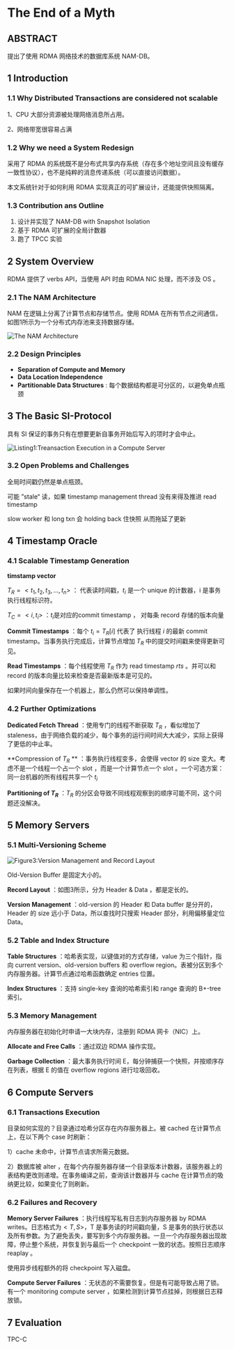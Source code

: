 # The End of a Myth

## ABSTRACT

提出了使用 RDMA 网络技术的数据库系统 NAM-DB。

## 1 Introduction

### 1.1 Why Distributed Transactions are considered not scalable

1、CPU 大部分资源被处理网络消息所占用。

2、网络带宽很容易占满

### 1.2 Why we need a System Redesign

采用了 RDMA 的系统既不是分布式共享内存系统（存在多个地址空间且没有缓存一致性协议），也不是纯粹的消息传递系统（可以直接访问数据）。

本文系统针对于如何利用 RDMA 实现真正的可扩展设计，还能提供快照隔离。

### 1.3 Contribution ans Outline

1. 设计并实现了 NAM-DB with Snapshot Isolation
2. 基于 RDMA 可扩展的全局计数器
3. 跑了 TPCC 实验

## 2 System Overview

RDMA 提供了 verbs API，当使用 API 时由 RDMA NIC 处理，而不涉及 OS 。

### 2.1 The NAM Architecture

NAM 在逻辑上分离了计算节点和存储节点。使用 RDMA 在所有节点之间通信，如图1所示为一个分布式内存池来支持数据存储。

![The NAM Architecture](../assets/NAM-DB/NAM-DB-fig1.png)

### 2.2 Design Principles

- **Separation of Compute and Memory**
- **Data Location Independence**
- **Partitionable Data Structures** : 每个数据结构都是可分区的，以避免单点瓶颈

## 3 The Basic SI-Protocol

具有 SI 保证的事务只有在想要更新自事务开始后写入的项时才会中止。

![Listing1:Treansaction Execution in a Compute Server](../assets/NAM-DB/NAM-DB-list1.png)

### 3.2 Open Problems and Challenges

全局时间戳仍然是单点瓶颈。

可能 ”stale“ 读，如果 timestamp management thread 没有来得及推进 read timestamp

slow worker 和 long txn 会 holding back 住快照 从而拖延了更新

## 4 Timestamp Oracle

### 4.1 Scalable Timestamp Generation

**timstamp vector**

$T_R = <t_1,t_2,t_3,...,t_n>$ ： 代表读时间戳，$t_i$ 是一个 unique 的计数器，i 是事务执行线程标识符。

$T_C = <i,t_i>$ ：$t_i$是对应的commit timestamp ， 对每条 record 存储的版本向量

**Commit Timestamps** ：每个 $t_i = T_R[i]$ 代表了 执行线程 $i$ 的最新 commit timestamp。当事务执行完成后，计算节点增加 $T_R$ 中的提交时间戳来使得更新可见。

**Read Timestamps** ：每个线程使用 $T_R$ 作为 read timestamp *rts* 。并可以和 record 的版本向量比较来检查是否最新版本是可见的。

如果时间向量保存在一个机器上，那么仍然可以保持单调性。

### 4.2 Further Optimizations

**Dedicated Fetch Thread** ：使用专门的线程不断获取 $T_R$ ，看似增加了 staleness，由于网络负载的减少，每个事务的运行间时间大大减少，实际上获得了更低的中止率。

**Compression of $T_R$ ** ：事务执行线程变多，会使得 vector 的 size 变大。考虑不是一个线程一个占一个 slot ，而是一个计算节点一个 slot 。一个可选方案：同一台机器的所有线程共享一个 $t_i$

**Partitioning of $T_R$** ：$T_R$ 的分区会导致不同线程观察到的顺序可能不同，这个问题还没解决。

## 5 Memory Servers

### 5.1 Multi-Versioning Scheme

![Figure3:Version Management and Record Layout](../assets/NAM-DB/NAM-DB-fig3.png)

Old-Version Buffer 是固定大小的。

**Record Layout** ：如图3所示，分为 Header & Data ，都是定长的。

**Version Management** ：old-version 的 Header 和 Data buffer 是分开的，Header 的 size 远小于 Data，所以查找时只搜索 Header 部分，利用偏移量定位 Data。

### 5.2 Table and Index Structure

**Table Structures** ：哈希表实现，以键值对的方式存储，value 为三个指针，指向 current version、old-version buffers 和 overflow region。表被分区到多个内存服务器。计算节点通过哈希函数确定 entries 位置。

**Index Structures** ：支持 single-key 查询的哈希索引和 range 查询的 B+-tree 索引。

### 5.3 Memory Management

内存服务器在初始化时申请一大块内存，注册到 RDMA 网卡（NIC）上。

**Allocate and Free Calls** ：通过双边 RDMA 操作实现。

**Garbage Collection** ：最大事务执行时间 E，每分钟捕获一个快照，并按顺序存在列表，根据 E 的值在 overflow regions 进行垃圾回收。

## 6 Compute Servers

### 6.1 Transactions Execution

目录如何实现的？目录通过哈希分区存在内存服务器上。被 cached 在计算节点上，在以下两个 case 时刷新：

1）cache 未命中，计算节点请求所需元数据。

2）数据库被 alter ，在每个内存服务器存储一个目录版本计数器，该服务器上的表结构更改则递增。在事务编译之前，查询该计数器并与 cache 在计算节点的吸纳更比较，如果变化了则刷新。

### 6.2 Failures and Recovery

**Memory Server Failures** ：执行线程写私有日志到内存服务器 by RDMA writes。日志格式为$<T,S>$，T 是事务读的时间戳向量，S 是事务的执行状态以及所有参数。为了避免丢失，要写到多个内存服务器。一旦一个内存服务器出现故障，停止整个系统，并恢复到与最后一个 checkpoint 一致的状态。按照日志顺序 reaplay 。

使用异步线程额外的将 checkpoint 写入磁盘。

**Compute Server Failures** ：无状态的不需要恢复。但是有可能导致占用了锁。有一个 monitoring compute server ，如果检测到计算节点挂掉，则根据日志释放锁。

## 7 Evaluation

TPC-C